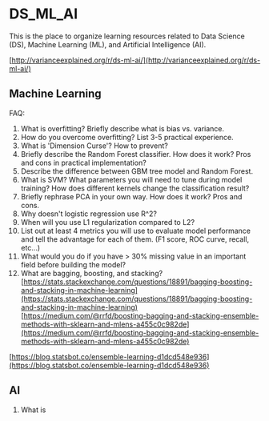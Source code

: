 # DS_ML_AI

This is the place to organize learning resources related to Data Science (DS),
Machine Learning (ML), and Artificial Intelligence (AI).

[http://varianceexplained.org/r/ds-ml-ai/](http://varianceexplained.org/r/ds-ml-ai/)

## Machine Learning

FAQ: 
1. What is overfitting? Briefly describe what is bias vs. variance.
2. How do you overcome overfitting? List 3-5 practical experience.
3. What is 'Dimension Curse'? How to prevent?
4. Briefly describe the Random Forest classifier. How does it work? Pros and cons in practical implementation?
5. Describe the difference between GBM tree model and Random Forest.
6. What is SVM? What parameters you will need to tune during model training? How does different kernels change the classification result?
7. Briefly rephrase PCA in your own way. How does it work? Pros and cons.
8. Why doesn't logistic regression use R^2?
9. When will you use L1 regularization compared to L2?
10. List out at least 4 metrics you will use to evaluate model performance and tell the advantage for each of them. (F1 score, ROC curve, recall, etc…)
11. What would you do if you have > 30% missing value in an important field before building the model?
12. What are bagging, boosting, and stacking? [https://stats.stackexchange.com/questions/18891/bagging-boosting-and-stacking-in-machine-learning](https://stats.stackexchange.com/questions/18891/bagging-boosting-and-stacking-in-machine-learning)
[https://medium.com/@rrfd/boosting-bagging-and-stacking-ensemble-methods-with-sklearn-and-mlens-a455c0c982de](https://medium.com/@rrfd/boosting-bagging-and-stacking-ensemble-methods-with-sklearn-and-mlens-a455c0c982de)

[https://blog.statsbot.co/ensemble-learning-d1dcd548e936](https://blog.statsbot.co/ensemble-learning-d1dcd548e936)


## AI

1. What is 






